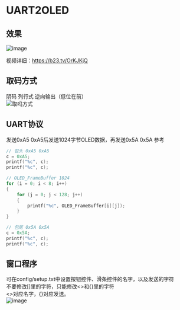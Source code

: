 # UART2OLED
## 效果
![image](https://github.com/Lv129/Tool/assets/48917882/c6a7a032-944e-402d-86ef-6cbe7a674b55)

视频详细：https://b23.tv/OrKJKjQ

## 取码方式
阴码 列行式 逆向输出（低位在前）<br/>
![取吗方式](https://github.com/Lv129/Tool/assets/48917882/32994842-ef2d-4ba8-9d32-7a3bdceaa254)

## UART协议
发送0xA5 0xA5后发送1024字节OLED数据，再发送0x5A 0x5A
参考
```c
// 包头 0xA5 0xA5
c = 0xA5;
printf("%c", c);
printf("%c", c);

// OLED_FrameBuffer 1024
for (i = 0; i < 8; i++)
{
    for (j = 0; j < 128; j++)
    {
        printf("%c", OLED_FrameBuffer[i][j]);
    }
}

// 包尾 0x5A 0x5A
c = 0x5A;
printf("%c", c);
printf("%c", c);
```

## 窗口程序
可在config/setup.txt中设置按钮控件、滑条控件的名字，以及发送的字符<br/>
不要修改[]里的字符，只能修改<>和{}里的字符<br/>
<>对应名字，{}对应发送。<br/>
![image](https://github.com/Lv129/Tool/assets/48917882/a0473f7d-c447-41c4-9a56-9066d2f25044)
